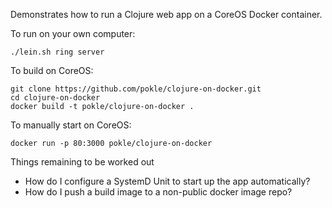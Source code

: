 Demonstrates how to run a Clojure web app on a CoreOS Docker container.

To run on your own computer:

    ./lein.sh ring server

To build on CoreOS:

	git clone https://github.com/pokle/clojure-on-docker.git
	cd clojure-on-docker
	docker build -t pokle/clojure-on-docker .

To manually start on CoreOS:

	docker run -p 80:3000 pokle/clojure-on-docker

Things remaining to be worked out

- How do I configure a SystemD Unit to start up the app automatically?
- How do I push a build image to a non-public docker image repo?


